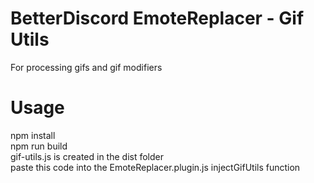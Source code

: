 # BetterDiscord EmoteReplacer - Gif Utils
For processing gifs and gif modifiers

# Usage
npm install  
npm run build  
gif-utils.js is created in the dist folder  
paste this code into the EmoteReplacer.plugin.js injectGifUtils function  
